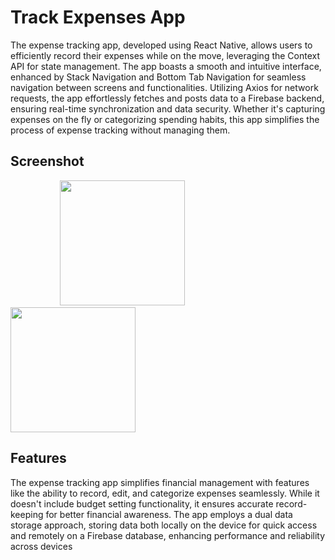 # Track Expenses App

The expense tracking app, developed using React Native, allows users to efficiently record their expenses while on the move, leveraging the Context API for state management.
The app boasts a smooth and intuitive interface, enhanced by Stack Navigation and Bottom Tab Navigation for seamless navigation between screens and functionalities.
Utilizing Axios for network requests, the app effortlessly fetches and posts data to a Firebase backend, ensuring real-time synchronization and data security. 
Whether it's capturing expenses on the fly or categorizing spending habits, this app simplifies the process of expense tracking without managing them.

## Screenshot

&nbsp;&nbsp;&nbsp;&nbsp;&nbsp;&nbsp;&nbsp;&nbsp;&nbsp;&nbsp;&nbsp;&nbsp;&nbsp;&nbsp;&nbsp;&nbsp;&nbsp;&nbsp;&nbsp;
<img src="https://github.com/flmm87/tracking-expenses-app/assets/116169576/4d3a4d4d-220a-4e5f-bb74-da3bcba74580" width="200"/>&nbsp;&nbsp;&nbsp;&nbsp;&nbsp;&nbsp;&nbsp;&nbsp;&nbsp;&nbsp;&nbsp;&nbsp;&nbsp;&nbsp;&nbsp;&nbsp;&nbsp;&nbsp;&nbsp;&nbsp;&nbsp;&nbsp;&nbsp;&nbsp;&nbsp;&nbsp;&nbsp;&nbsp;&nbsp;&nbsp;&nbsp;&nbsp;&nbsp;&nbsp;&nbsp;&nbsp;&nbsp;&nbsp;&nbsp;&nbsp;&nbsp;
<img  src="https://github.com/flmm87/tracking-expenses-app/assets/116169576/6b23db25-8412-4b3e-8251-3b42e11b16df" width="200"/>

## Features
The expense tracking app simplifies financial management with features like the ability to record, edit, and categorize expenses seamlessly. 
While it doesn't include budget setting functionality, it ensures accurate record-keeping for better financial awareness.
The app employs a dual data storage approach, storing data both locally on the device for quick access and remotely on a Firebase database, enhancing performance and reliability across devices
